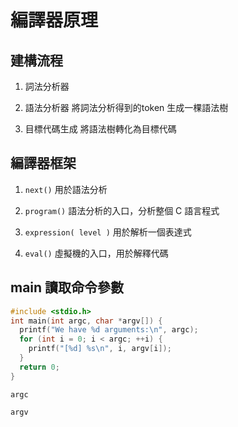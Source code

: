 # 編譯器原理

## 建構流程

1. 詞法分析器

2. 語法分析器
將詞法分析得到的token 生成一棵語法樹

3. 目標代碼生成
將語法樹轉化為目標代碼

## 編譯器框架
1. `next()` 用於語法分析

2. `program()` 語法分析的入口，分析整個 C 語言程式

3. `expression( level )` 用於解析一個表達式

4. `eval()` 虛擬機的入口，用於解釋代碼

## main 讀取命令參數
```c
#include <stdio.h>
int main(int argc, char *argv[]) {
  printf("We have %d arguments:\n", argc);
  for (int i = 0; i < argc; ++i) {
    printf("[%d] %s\n", i, argv[i]);
  }
  return 0;
}
```
`argc`

`argv`
